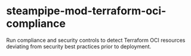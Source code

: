 # steampipe-mod-terraform-oci-compliance
Run compliance and security controls to detect Terraform OCI resources deviating from security best practices prior to deployment.
